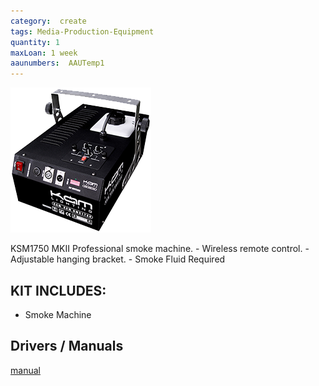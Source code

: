 ```yaml
---
category:  create
tags: Media-Production-Equipment
quantity: 1
maxLoan: 1 week
aaunumbers:  AAUTemp1
---
```

![Smoke Machine](/assets/images/equip/ksm_dmx1750_hi.png)

KSM1750 MKII Professional smoke machine.  - Wireless remote control.  - Adjustable hanging bracket.  - Smoke Fluid Required
## KIT INCLUDES:
-  Smoke Machine

## Drivers / Manuals
[manual](/assets/files/ksm1750_mkii.pdf)




